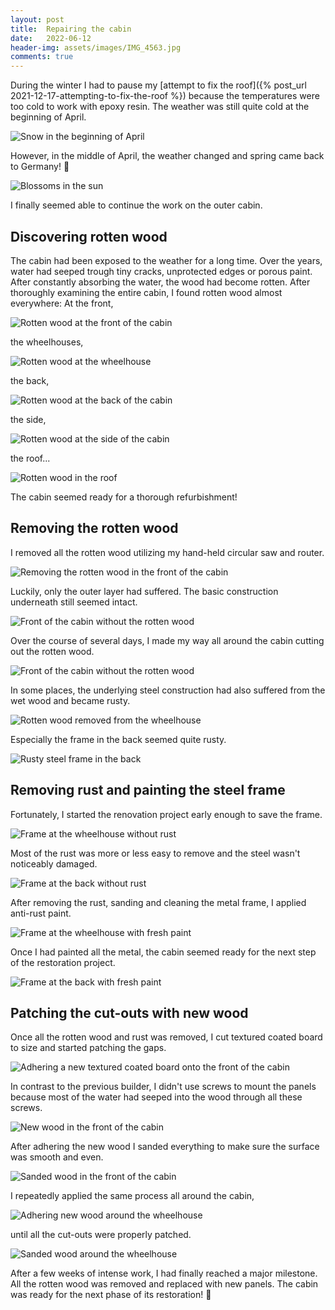 ```yaml
---
layout: post
title:  Repairing the cabin
date:   2022-06-12
header-img: assets/images/IMG_4563.jpg
comments: true
---
```


During the winter I had to pause my [attempt to fix the roof]({% post_url 2021-12-17-attempting-to-fix-the-roof %}) because the temperatures were too cold to work with epoxy resin. The weather was still quite cold at the beginning of April.

![Snow in the beginning of April](/assets/images/IMG_4116.jpg)

However, in the middle of April, the weather changed and spring came back to Germany! :tada:

![Blossoms in the sun](/assets/images/IMG_4223.jpg)

I finally seemed able to continue the work on the outer cabin.

## Discovering rotten wood

The cabin had been exposed to the weather for a long time. Over the years, water had seeped trough tiny cracks, unprotected edges or porous paint. After constantly absorbing the water, the wood had become rotten. After thoroughly examining the entire cabin, I found rotten wood almost everywhere: At the front,

![Rotten wood at the front of the cabin](/assets/images/IMG_3952.jpg)

the wheelhouses,

![Rotten wood at the wheelhouse](/assets/images/IMG_4326.jpg)

the back,

![Rotten wood at the back of the cabin](/assets/images/IMG_4327.jpg)

the side,

![Rotten wood at the side of the cabin](/assets/images/IMG_4333.jpg)

the roof...

![Rotten wood in the roof](/assets/images/IMG_4515.jpg)

The cabin seemed ready for a thorough refurbishment!

## Removing the rotten wood

I removed all the rotten wood utilizing my hand-held circular saw and router.

![Removing the rotten wood in the front of the cabin](/assets/images/IMG_3969.jpg)

Luckily, only the outer layer had suffered. The basic construction underneath still seemed intact.

![Front of the cabin without the rotten wood](/assets/images/IMG_4287.jpg)

Over the course of several days, I made my way all around the cabin cutting out the rotten wood.

![Front of the cabin without the rotten wood](/assets/images/IMG_4337.jpg)

In some places, the underlying steel construction had also suffered from the wet wood and became rusty.

![Rotten wood removed from the wheelhouse](/assets/images/IMG_4351.jpg)

Especially the frame in the back seemed quite rusty. 

![Rusty steel frame in the back](/assets/images/IMG_4348.jpg)

## Removing rust and painting the steel frame

Fortunately, I started the renovation project early enough to save the frame.

![Frame at the wheelhouse without rust](/assets/images/IMG_4373.jpg)

Most of the rust was more or less easy to remove and the steel wasn't noticeably damaged.

![Frame at the back without rust](/assets/images/IMG_4370.jpg)

After removing the rust, sanding and cleaning the metal frame, I applied anti-rust paint.

![Frame at the wheelhouse with fresh paint](/assets/images/IMG_4391.jpg)

Once I had painted all the metal, the cabin seemed ready for the next step of the restoration project.

![Frame at the back with fresh paint](/assets/images/IMG_4390.jpg)

## Patching the cut-outs with new wood

Once all the rotten wood and rust was removed, I cut textured coated board to size and started patching the gaps.

![Adhering a new textured coated board onto the front of the cabin](/assets/images/IMG_4288.jpg)

In contrast to the previous builder, I didn't use screws to mount the panels because most of the water had seeped into the wood through all these screws.

![New wood in the front of the cabin](/assets/images/IMG_4295_2.jpg)

After adhering the new wood I sanded everything to make sure the surface was smooth and even.

![Sanded wood in the front of the cabin](/assets/images/IMG_4298.jpg)

I repeatedly applied the same process all around the cabin,

![Adhering new wood around the wheelhouse](/assets/images/IMG_4563.jpg)

until all the cut-outs were properly patched.

![Sanded wood around the wheelhouse](/assets/images/IMG_4572.jpg)

After a few weeks of intense work, I had finally reached a major milestone. All the rotten wood was removed and replaced with new panels. The cabin was ready for the next phase of its restoration! :tada: